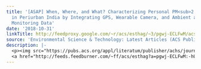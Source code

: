 ```yaml
---
title: '[ASAP] When, Where, and What? Characterizing Personal PM<sub>2.5</sub> Exposure
  in Periurban India by Integrating GPS, Wearable Camera, and Ambient and Personal
  Monitoring Data'
date: '2018-10-31'
linkTitle: http://feedproxy.google.com/~r/acs/esthag/~3/pgwj-ECLFwM/acs.est.8b03075
source: 'Environmental Science & Technology: Latest Articles (ACS Publications)'
description: |-
  <p><img src="https://pubs.acs.org/appl/literatum/publisher/achs/journals/content/esthag/0/esthag.ahead-of-print/acs.est.8b03075/20181019/images/medium/es-2018-03075y_0004.gif" alt="TOC Graphic"/></p><div><cite>Environmental Science & Technology</cite></div><div>DOI: 10.1021/acs.est.8b03075</div><div class="feedflare">
  <a href="http://feeds.feedburner.com/~ff/acs/esthag?a=pgwj-ECLFwM:-hULiMVRw20:yIl2AUoC8zA"><img src="http://feeds.feedburner.com/~ff/acs/esthag?d=yIl2AUoC8zA" border="0"></img></a>
---
```

